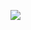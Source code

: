 ![](https://raw.githubusercontent.com/MoisesGuz240/ProgramacionWeb-Moises/refs/heads/tarea13/unidad2/tarea13.png)
